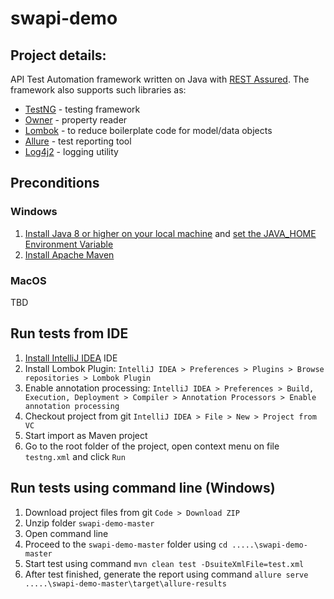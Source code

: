 # swapi-demo

## Project details:
API Test Automation framework written on Java with [REST Assured](https://github.com/rest-assured/rest-assured). The framework also supports such libraries as:
- [TestNG](https://testng.org/doc/) - testing framework
- [Owner](https://github.com/matteobaccan/owner) - property reader
- [Lombok](https://github.com/projectlombok/lombok) - to reduce boilerplate code for model/data objects
- [Allure](https://github.com/allure-framework/allure-java) - test reporting tool
- [Log4j2](https://logging.apache.org/log4j/2.x/) - logging utility

## Preconditions
### Windows
1. [Install Java 8 or higher on your local machine](https://java.com/en/download/) and [set the JAVA_HOME Environment Variable](https://confluence.atlassian.com/doc/setting-the-java_home-variable-in-windows-8895.html)
2. [Install Apache Maven](https://maven.apache.org/install.html)
### MacOS
TBD

## Run tests from IDE
1. [Install IntelliJ IDEA](https://www.jetbrains.com/idea/) IDE
2. Install Lombok Plugin: `IntelliJ IDEA > Preferences > Plugins > Browse repositories > Lombok Plugin`
3. Enable annotation processing: `IntelliJ IDEA > Preferences > Build, Execution, Deployment > Compiler > Annotation Processors > Enable annotation processing`
4. Checkout project from git `IntelliJ IDEA > File > New > Project from VC`
5. Start import as Maven project
6. Go to the root folder of the project, open context menu on file `testng.xml` and click `Run`

## Run tests using command line (Windows)
1. Download project files from git `Code > Download ZIP`
2. Unzip folder `swapi-demo-master`
3. Open command line
4. Proceed to the `swapi-demo-master` folder using `cd .....\swapi-demo-master`  
5. Start test using command `mvn clean test -DsuiteXmlFile=test.xml`
6. After test finished, generate the report using command `allure serve .....\swapi-demo-master\target\allure-results`
